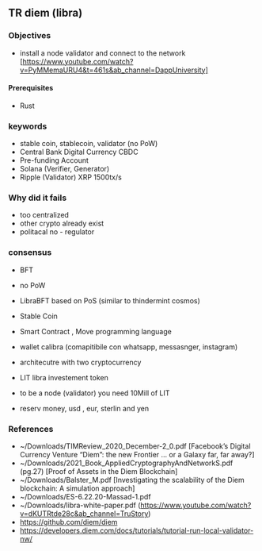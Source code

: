 ## TR diem (libra)

### Objectives

- install a node validator and connect to the network [https://www.youtube.com/watch?v=PyMMemaURU4&t=461s&ab_channel=DappUniversity]


#### Prerequisites 

- Rust

### keywords
- stable coin, stablecoin, validator (no PoW)
- Central Bank Digital Currency CBDC
- Pre-funding Account 
- Solana (Verifier, Generator)
- Ripple (Validator) XRP 1500tx/s

### Why did it fails

- too centralized
- other crypto already exist
- politacal no - regulator

### consensus
- BFT
- no PoW
- LibraBFT based on PoS (similar to thindermint cosmos)
- Stable Coin
- Smart Contract , Move programming language
- wallet calibra (comapitibile con whatsapp, messasnger, instagram)

- architecutre with two cryptocurrency
- LIT libra investement token 
- to be a node (validator) you need 10Mill of LIT
- reserv money, usd , eur, sterlin and yen

### References

- ~/Downloads/TIMReview_2020_December-2_0.pdf [Facebook’s Digital Currency Venture “Diem”: the new Frontier ... or a Galaxy far, far away?]
- ~/Downloads/2021_Book_AppliedCryptographyAndNetworkS.pdf (pg.27) [Proof of Assets in the Diem Blockchain]
- ~/Downloads/Balster_M.pdf [Investigating the scalability of the Diem blockchain: A simulation approach]
- ~/Downloads/ES-6.22.20-Massad-1.pdf
- ~/Downloads/libra-white-paper.pdf (https://www.youtube.com/watch?v=dKUTRtde28c&ab_channel=TruStory)
- https://github.com/diem/diem
- https://developers.diem.com/docs/tutorials/tutorial-run-local-validator-nw/
